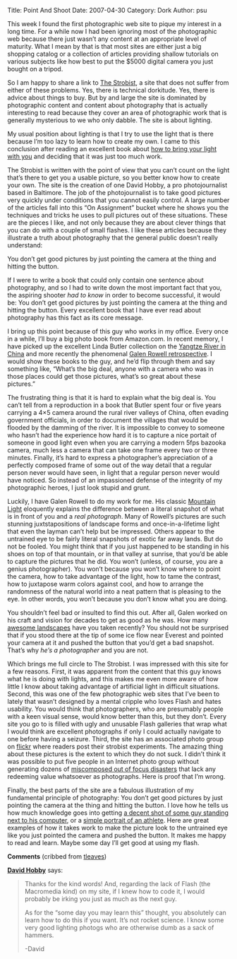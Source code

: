 Title: Point And Shoot
Date: 2007-04-30
Category: Dork
Author: psu

<p>This week I found the first photographic web site to pique my interest in a long time. For a while now I had been ignoring most of the photographic web because there just wasn&#8217;t any content at an appropriate level of maturity. What I mean by that is that most sites are either just a big shopping catalog or a collection of articles providing shallow tutorials on various subjects like how best to put the $5000 digital camera you just bought on a tripod.</p>
<p>So I am happy to share a link to <a href="http://www.strobist.com/">The Strobist</a>, a site that does not suffer from either of these problems. Yes, there is technical dorkitude. Yes, there is advice about things to buy. But by and large the site is dominated by photographic content and content about photography that is actually interesting to read because they cover an area of photographic work that is generally mysterious to we who only dabble. The site is about lighting.<br />
<span id="more-834"></span><a></a></p>
<p>My usual position about lighting is that I try to use the light that is there because I&#8217;m too lazy to learn how to create my own. I came to this conclusion after reading an excellent book about <a href="http://www.amazon.com/Secrets-Lighting-Location-Photographers-Professional/dp/0817458239/">how to bring your light with you</a> and deciding that it was just too much work.</p>
<p>The Strobist is written with the point of view that you can&#8217;t count on the light that&#8217;s there to get you a usable picture, so you better know how to create your own. The site is the creation of one David Hobby, a pro photojournalist based in Baltimore. The job of the photojournalist is to take good pictures very quickly under conditions that you cannot easily control. A large number of the articles fall into this &#8220;On Assignment&#8221; bucket where he shows you the techniques and tricks he uses to pull pictures out of these situations. These are the pieces I like, and not only because they are about clever things that you can do with a couple of small flashes. I like these articles because they illustrate a truth about photography that the general public doesn&#8217;t really understand:</p>
<p>You don&#8217;t get good pictures by just pointing the camera at the thing and hitting the button.</p>
<p>If I were to write a book that could only contain one sentence about photography, and so I had to write down the most important fact that you, the aspiring shooter <em>had to know</em> in order to become successful, it would be: You don&#8217;t get good pictures by just pointing the camera at the thing and hitting the button. Every excellent book that I have ever read about photography has this fact as its core message.</p>
<p>I bring up this point because of this guy who works in my office. Every once in a while, I&#8217;ll buy a big photo book from Amazon.com. In recent memory, I have picked up the excellent Linda Butler collection on the <a href="http://www.amazon.com/Yangtze-Remembered-River-Beneath-Lake/dp/0804747547">Yangtze River in China</a> and more recently the phenomenal <a href="http://www.amazon.com/Galen-Rowell-Retrospective/dp/1578051150">Galen Rowell retrospective</a>. I would show these books to the guy, and he&#8217;d flip through them and say something like, &#8220;What&#8217;s the big deal, anyone with a camera who was in those places could get those pictures, what&#8217;s so great about these pictures.&#8221;</p>
<p>The frustrating thing is that it is hard to explain what the big deal is. You can&#8217;t tell from a reproduction in a book that Butler spent four or five years carrying a 4&#215;5 camera around the rural river valleys of China, often evading government officials, in order to document the villages that would be flooded by the damming of the river. It is impossible to convey to someone who hasn&#8217;t had the experience how hard it is to capture a nice portait of someone in good light even when you are carrying a modern 5fps bazooka camera, much less a camera that can take one frame every two or three minutes. Finally, it&#8217;s hard to express a photographer&#8217;s appreciation of a perfectly composed frame of some out of the way detail that a regular person never would have seen, in light that a regular person never would have noticed. So instead of an impassioned defense of the integrity of my photographic heroes, I just look stupid and grunt.</p>
<p>Luckily, I have Galen Rowell to do my work for me. His classic <a href="http://www.amazon.com/Mountain-Light-Search-Dynamic-Landscape/dp/087156761X/">Mountain Light</a> eloquently explains the difference between a literal snapshot of what is in front of you and a <em>real photograph</em>. Many of Rowell&#8217;s pictures are such stunning juxtstapositions of landscape forms and once-in-a-lifetime light that even the layman can&#8217;t help but be impressed. Others appear to the untrained eye to be fairly literal snapshots of exotic far away lands. But do not be fooled. You might think that if you just happened to be standing in his shoes on top of that mountain, or in that valley at sunrise, that you&#8217;d be able to capture the pictures that he did. You won&#8217;t (unless, of course, you are a genius photographer). You won&#8217;t because you won&#8217;t know where to point the camera, how to take advantage of the light, how to tame the contrast, how to juxtapose warm colors against cool, and how to arrange the randomness of the natural world into a neat pattern that is pleasing to the eye. In other words, you won&#8217;t because you don&#8217;t know what you are doing.</p>
<p>You shouldn&#8217;t feel bad or insulted to find this out. After all, Galen worked on his craft and vision for decades to get as good as he was. How many <a href="http://kvdpsu.org/img/mesa-2002.jpg">awesome landscapes</a> have you taken recently? You should not be surprised that if you stood there at the tip of some ice flow near Everest and pointed your camera at it and pushed the button that you&#8217;d get a bad snapshot. That&#8217;s why <em>he&#8217;s a photographer</em> and you are not.</p>
<p>Which brings me full circle to The Strobist. I was impressed with this site for a few reasons. First, it was apparent from the content that this guy knows what he is doing with lights, and this makes me even more aware of how little I know about taking advantage of artificial light in difficult situations. Second, this was one of the few photographic web sites that I&#8217;ve been to lately that wasn&#8217;t designed by a mental cripple who loves Flash and hates usability. You would think that photographers, who are presumably people with a keen visual sense, would know better than this, but they don&#8217;t. Every site you go to is filled with ugly and unusable Flash galleries that wrap what I would think are excellent photographs if only I could actually navigate to one before having a seizure. Third, the site has an associated photo group on <a href="#">flickr</a> where readers post their strobist experiments. The amazing thing about these pictures is the extent to which they do not suck. I didn&#8217;t think it was possible to put five people in an Internet photo group without generating dozens of <a href="http://www.photo.net/bboard/q-and-a-fetch-msg?msg_id=00KnJa">miscomposed out of focus disasters</a> that lack any redeeming value whatsoever as photographs. Here is proof that I&#8217;m wrong.</p>
<p>Finally, the best parts of the site are a fabulous illustration of my fundamental principle of photography: You don&#8217;t get good pictures by just pointing the camera at the thing and hitting the button. I love how he tells us how much knowledge goes into getting <a href="http://strobist.blogspot.com/2007/04/on-assignment-hero-fan.html#links">a decent shot of some guy standing next to his computer</a>, or a <a href="http://strobist.blogspot.com/2006/05/on-assignment-womens-lacrosse-cover.html">simple portrait of an athlete</a>. Here are great examples of how it takes work to make the picture look to the untrained eye like you just pointed the camera and pushed the button. It makes me happy to read and learn. Maybe some day I&#8217;ll get good at using my flash.</p>

<b>Comments</b> (cribbed from <a href="http://tleaves.com/wp-archive/2007/04/30/point-and-shoot/index.html">tleaves</a>)

<b><a href='http://www.strobist.blogspot.com/' rel='external nofollow' class='url'>David Hobby</a></b> <span class="says">says:</span>

<blockquote>
<p>Thanks for the kind words! And, regarding the lack of Flash (the Macromedia kind) on my site, if I knew how to code it, I would probably be irking you just as much as the next guy.</p>

<p>As for the &#8220;some day you may learn this&#8221; thought, you absolutely can learn how to do this if you want. It&#8217;s not rocket science. I know some very good lighting photogs who are otherwise dumb as a sack of hammers.</p>
<p>-David</p>
</blockquote>